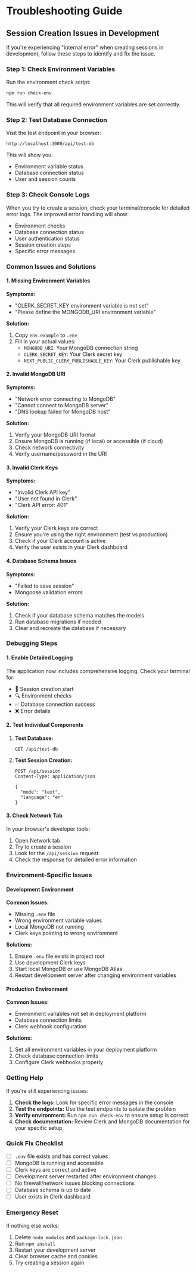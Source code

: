 # Troubleshooting Guide

## Session Creation Issues in Development

If you're experiencing "internal error" when creating sessions in development, follow these steps to identify and fix the issue.

### Step 1: Check Environment Variables

Run the environment check script:

```bash
npm run check-env
```

This will verify that all required environment variables are set correctly.

### Step 2: Test Database Connection

Visit the test endpoint in your browser:
```
http://localhost:3000/api/test-db
```

This will show you:
- Environment variable status
- Database connection status
- User and session counts

### Step 3: Check Console Logs

When you try to create a session, check your terminal/console for detailed error logs. The improved error handling will show:

- Environment checks
- Database connection status
- User authentication status
- Session creation steps
- Specific error messages

### Common Issues and Solutions

#### 1. Missing Environment Variables

**Symptoms:**
- "CLERK_SECRET_KEY environment variable is not set"
- "Please define the MONGODB_URI environment variable"

**Solution:**
1. Copy `env.example` to `.env`
2. Fill in your actual values:
   - `MONGODB_URI`: Your MongoDB connection string
   - `CLERK_SECRET_KEY`: Your Clerk secret key
   - `NEXT_PUBLIC_CLERK_PUBLISHABLE_KEY`: Your Clerk publishable key

#### 2. Invalid MongoDB URI

**Symptoms:**
- "Network error connecting to MongoDB"
- "Cannot connect to MongoDB server"
- "DNS lookup failed for MongoDB host"

**Solution:**
1. Verify your MongoDB URI format
2. Ensure MongoDB is running (if local) or accessible (if cloud)
3. Check network connectivity
4. Verify username/password in the URI

#### 3. Invalid Clerk Keys

**Symptoms:**
- "Invalid Clerk API key"
- "User not found in Clerk"
- "Clerk API error: 401"

**Solution:**
1. Verify your Clerk keys are correct
2. Ensure you're using the right environment (test vs production)
3. Check if your Clerk account is active
4. Verify the user exists in your Clerk dashboard

#### 4. Database Schema Issues

**Symptoms:**
- "Failed to save session"
- Mongoose validation errors

**Solution:**
1. Check if your database schema matches the models
2. Run database migrations if needed
3. Clear and recreate the database if necessary

### Debugging Steps

#### 1. Enable Detailed Logging

The application now includes comprehensive logging. Check your terminal for:
- 🚀 Session creation start
- 🔍 Environment checks
- ✅ Database connection success
- ❌ Error details

#### 2. Test Individual Components

1. **Test Database:**
   ```
   GET /api/test-db
   ```

2. **Test Session Creation:**
   ```
   POST /api/session
   Content-Type: application/json
   
   {
     "mode": "text",
     "language": "en"
   }
   ```

#### 3. Check Network Tab

In your browser's developer tools:
1. Open Network tab
2. Try to create a session
3. Look for the `/api/session` request
4. Check the response for detailed error information

### Environment-Specific Issues

#### Development Environment

**Common Issues:**
- Missing `.env` file
- Wrong environment variable values
- Local MongoDB not running
- Clerk keys pointing to wrong environment

**Solutions:**
1. Ensure `.env` file exists in project root
2. Use development Clerk keys
3. Start local MongoDB or use MongoDB Atlas
4. Restart development server after changing environment variables

#### Production Environment

**Common Issues:**
- Environment variables not set in deployment platform
- Database connection limits
- Clerk webhook configuration

**Solutions:**
1. Set all environment variables in your deployment platform
2. Check database connection limits
3. Configure Clerk webhooks properly

### Getting Help

If you're still experiencing issues:

1. **Check the logs:** Look for specific error messages in the console
2. **Test the endpoints:** Use the test endpoints to isolate the problem
3. **Verify environment:** Run `npm run check-env` to ensure setup is correct
4. **Check documentation:** Review Clerk and MongoDB documentation for your specific setup

### Quick Fix Checklist

- [ ] `.env` file exists and has correct values
- [ ] MongoDB is running and accessible
- [ ] Clerk keys are correct and active
- [ ] Development server restarted after environment changes
- [ ] No firewall/network issues blocking connections
- [ ] Database schema is up to date
- [ ] User exists in Clerk dashboard

### Emergency Reset

If nothing else works:

1. Delete `node_modules` and `package-lock.json`
2. Run `npm install`
3. Restart your development server
4. Clear browser cache and cookies
5. Try creating a session again
